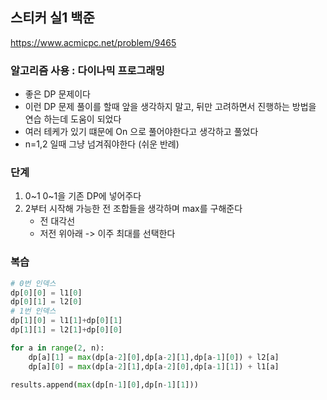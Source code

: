 ## 스티커 실1 백준
https://www.acmicpc.net/problem/9465

### 알고리즘 사용 : 다이나믹 프로그래밍

- 좋은 DP 문제이다
- 이런 DP 문제 풀이를 할때 앞을 생각하지 말고, 뒤만 고려하면서 진행하는 방법을 연습 하는데 도움이 되었다
- 여러 테케가 있기 떄문에 On 으로 풀어야한다고 생각하고 풀었다
- n=1,2 일때 그냥 넘겨줘야한다 (쉬운 반례)

### 단계
1. 0~1 0~1을 기존 DP에 넣어주다
2. 2부터 시작해 가능한 전 조합들을 생각하며 max를 구해준다
    - 전 대각선
    - 저전 위아래 
    -> 이주 최대를 선택한다


### 복습
```py
# 0번 인덱스
dp[0][0] = l1[0]
dp[0][1] = l2[0]
# 1번 인덱스
dp[1][0] = l1[1]+dp[0][1]
dp[1][1] = l2[1]+dp[0][0]

for a in range(2, n):
    dp[a][1] = max(dp[a-2][0],dp[a-2][1],dp[a-1][0]) + l2[a]
    dp[a][0] = max(dp[a-2][1],dp[a-2][0],dp[a-1][1]) + l1[a]

results.append(max(dp[n-1][0],dp[n-1][1]))
```